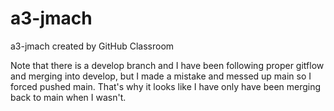 # a3-jmach
a3-jmach created by GitHub Classroom

Note that there is a develop branch and I have been following proper gitflow and merging into develop, but I made a mistake and messed up main so I forced pushed main. 
That's why it looks like I have only have been merging back to main when I wasn't.

